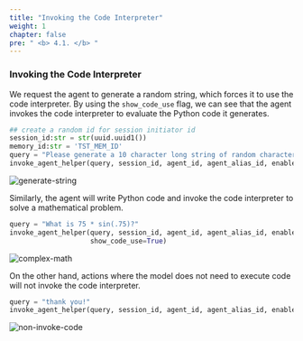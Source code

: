 ```yaml
---
title: "Invoking the Code Interpreter"
weight: 1
chapter: false
pre: " <b> 4.1. </b> "
---
```


### **Invoking the Code Interpreter**  

We request the agent to generate a random string, which forces it to use the code interpreter. By using the `show_code_use` flag, we can see that the agent invokes the code interpreter to evaluate the Python code it generates.  

```python
## create a random id for session initiator id
session_id:str = str(uuid.uuid1())
memory_id:str = 'TST_MEM_ID'
query = "Please generate a 10 character long string of random characters"
invoke_agent_helper(query, session_id, agent_id, agent_alias_id, enable_trace=False, memory_id=memory_id, show_code_use=True)
```  

![generate-string](/images/4-invoking-agent/4.1-invoking-code-interpreter/image.png)  

Similarly, the agent will write Python code and invoke the code interpreter to solve a mathematical problem.  

```python
query = "What is 75 * sin(.75)?"
invoke_agent_helper(query, session_id, agent_id, agent_alias_id, enable_trace=False, memory_id=memory_id,
                    show_code_use=True)
```  
![complex-math](/images/4-invoking-agent/4.1-invoking-code-interpreter/image-1.png)  

On the other hand, actions where the model does not need to execute code will not invoke the code interpreter.  

```python
query = "thank you!"
invoke_agent_helper(query, session_id, agent_id, agent_alias_id, enable_trace=False, memory_id=memory_id, show_code_use=True)
```  

![non-invoke-code](/images/4-invoking-agent/4.1-invoking-code-interpreter/image-2.png)  